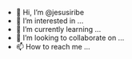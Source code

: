 - 👋 Hi, I’m @jesusiribe
- 👀 I’m interested in ...
- 🌱 I’m currently learning ...
- 💞️ I’m looking to collaborate on ...
- 📫 How to reach me ...

<!---
jesusiribe/jesusiribe is a ✨ special ✨ repository because its `README.md` (this file) appears on your GitHub profile.
You can click the Preview link to take a look at your changes.
--->
